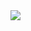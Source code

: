 <div>
  <a href="https://github.com/Espadasin">
    <img src="https://github-readme-stats.vercel.app/api?username=anuraghazra&show_icons=true&theme=dark#gh-dark-mode-only)](https://github.com/anuraghazra/github-readme-stats#gh-dark-mode-only">
  </a>
</div>
